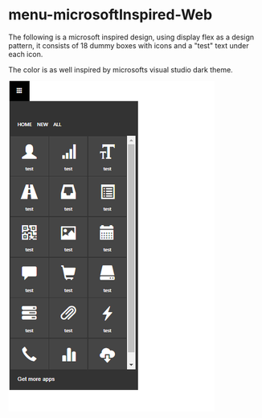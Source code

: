 # menu-microsoftInspired-Web

The following is a microsoft inspired design, using display flex as a design pattern,
it consists of 18 dummy boxes with icons and a "test" text under each icon.

The color is as well inspired by microsofts visual studio dark theme.

![](screenshots/metromenu.png)
